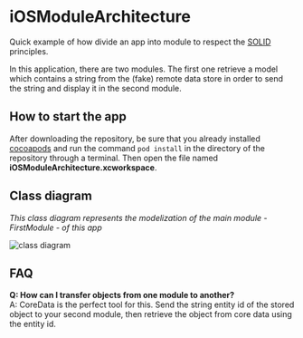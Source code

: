 # iOSModuleArchitecture
Quick example of how divide an app into module to respect the [SOLID](http://en.wikipedia.org/wiki/SOLID_%28object-oriented_design%29) principles.

In this application, there are two modules. The first one retrieve a model which contains a string from the (fake) remote data store in order to send the string and display it in the second module.


## How to start the app

After downloading the repository, be sure that you already installed [cocoapods](https://cocoapods.org/) and run the command `pod install` in the directory of the repository through a terminal. Then open the file named **iOSModuleArchitecture.xcworkspace**. 

## Class diagram
*This class diagram represents the modelization of the main module - FirstModule - of this app*

![class diagram](http://s14.postimg.org/g7de4nxsh/Passing_Data_class_diagram.png)

## FAQ

**Q: How can I transfer objects from one module to another?**    
A: CoreData is the perfect tool for this. Send the string entity id of the stored object to your second module, then retrieve the object from core data using the entity id.

